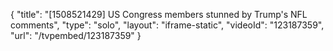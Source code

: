 {
    "title": "[1508521429] US Congress members stunned by Trump's NFL comments",
    "type": "solo",
    "layout": "iframe-static",
    "videoId": "123187359",
    "url": "\/tvpembed\/123187359"
}